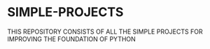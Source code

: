 # SIMPLE-PROJECTS
THIS REPOSITORY CONSISTS OF ALL THE SIMPLE PROJECTS FOR IMPROVING THE FOUNDATION OF PYTHON

